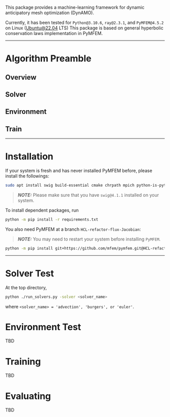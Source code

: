 This package provides a machine-learning framework for dynamic anticipatory mesh optimization (DynAMO).

Currently, it has been tested for `Python@3.10.6`, `ray@2.3.1`, and `PyMFEM@4.5.2` on Linux (Ubuntu@22.04 LTS)
This package is based on general hyperbolic conservation laws implementation in PyMFEM.

---

# Algorithm Preamble

## Overview

## Solver

## Environment

## Train

---

# Installation
If your system is fresh and has never installed PyMFEM before, please install the followings:
```bash
sudo apt install swig build-essential cmake chrpath mpich python-is-python3 python3-pip
```
> **_NOTE:_**  Please make sure that you have `swig@4.1.1` installed on your system.

To install dependent packages, run
```bash
python -m pip install -r requirements.txt
```

You also need PyMFEM at a branch `HCL-refactor-flux-Jacobian`:
> **_NOTE:_** You may need to restart your system before installing `PyMFEM`.
```bash
python -m pip install git+https://github.com/mfem/pymfem.git@HCL-refactor-flux-Jacobian
```
<!-- You can also install a parallel version by
```bash
python -m pip install git+https://github.com/mfem/pymfem.git@HCL-refactor-flux-Jacobian --install-option="--with-parallel"
```
Please note that only the solver part is implemented in parallel.
Running `ray[rllib]` with `MPI` is future work. -->

---

# Solver Test

At the top directory,
```bash
python ./run_solvers.py -solver <solver_name>
```
where `<solver_name> = 'advection', 'burgers', or 'euler'`.

# Environment Test

TBD

# Training

TBD

# Evaluating

TBD